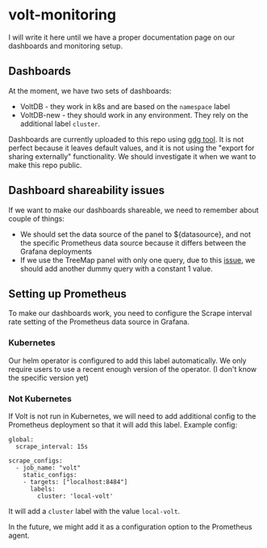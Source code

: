 # volt-monitoring

I will write it here until we have a proper documentation page on our dashboards and monitoring setup.

## Dashboards

At the moment, we have two sets of dashboards:
- VoltDB - they work in k8s and are based on the `namespace` label
- VoltDB-new - they should work in any environment. They rely on the additional label `cluster`.

Dashboards are currently uploaded to this repo using [gdg tool](https://github.com/esnet/gdg). It is not perfect because it leaves default values, and it is not using the "export for sharing externally" functionality. We should investigate it when we want to make this repo public.

## Dashboard shareability issues

If we want to make our dashboards shareable, we need to remember about couple of things:
-  We should set the data source of the panel to ${datasource}, and not the specific Prometheus data source because it differs between the Grafana deployments
-  If we use the TreeMap panel with only one query, due to this [issue](https://community.grafana.com/t/singles-query-value-name-differs-between-grafana-versions-value-a-and-value/68248), we should add another dummy query with a constant 1 value.

## Setting up Prometheus

To make our dashboards work, you need to configure the Scrape interval rate setting of the Prometheus data source in Grafana.

### Kubernetes

Our helm operator is configured to add this label automatically. We only require users to use a recent enough version of the operator. (I don't know the specific version yet)

### Not Kubernetes

If Volt is not run in Kubernetes, we will need to add additional config to the Prometheus deployment so that it will add this label.
Example config:
```
global:
  scrape_interval: 15s

scrape_configs:
  - job_name: "volt"
    static_configs:
    - targets: ["localhost:8484"]
      labels:
        cluster: 'local-volt'
```

It will add a `cluster` label with the value `local-volt`.

In the future, we might add it as a configuration option to the Prometheus agent.
